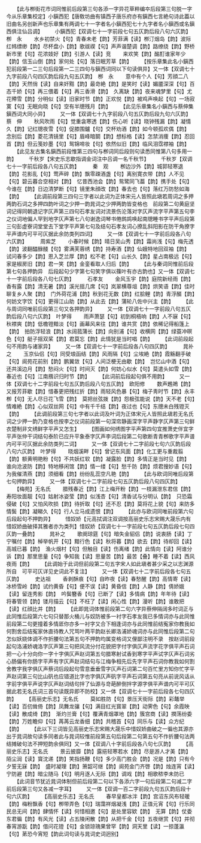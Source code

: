 <!-- { "loadSidebar": true } -->
　　【此与栁街花市词同惟前后段第三句各添一字异花草粹编夲后段第三句脱一字今从乐章集校定】小鎭西犯【唐敎坊曲有镇西子唐乐府亦有鎭西七言絶句诗此葢以旧曲名另创新声也乐章集有两调七十一字者名小鎭西犯七十九字者名小鎭西或名鎭西俱注仙吕调】
　　小鎭西犯【双调七十一字前段七句五仄韵后段八句六仄韵】栁　永
　　水乡初禁火【句】青春未老【韵】芳菲满【读】栁汀烟岛【韵】波际红帏缥缈【韵】尽杯盘小【韵】歌祓禊【句】声声谐楚调【韵】路缭绕【韵】野桥新市里【句】花浓妓好【韵】引游人【读】竞
　　来欢笑【韵】酩酊谁家年少【韵】信玉山倒【韵】家何处【句】落日眠芳草【韵】
　　【按乐章集此名小鎭西犯前段第一二三句后段第一二三四句与鎭西词同以下句读俱异】又一体【双调七十九字前段八句四仄韵后段九句五仄韵】　栁　永
　　意中有个人【句】芳顔二八【韵】天然俏【读】自来奸黠【韵】最竒絶【韵】是笑时【读】媚靥深深【句】百态千娇【句】再三偎着【句】再三香滑【韵】　久离缺【韵】夜来魂梦里【句】尤花殢雪【韵】分明似【读】旧家时节【韵】正欢悦【韵】被鸡声唤起【句】一场寂寞【句】无眠向晓【句】空有半牕残月【韵】
　　【此见乐章集名小鎭西与蔡伸集鎭西词大同小异】
　　又一体【双调七十九字前段八句五仄韵后段九句六仄韵】　蔡　伸
　　秋风吹雨【句】觉重衾寒透【韵】伤心听【读】晓钟残漏【韵】凝情久【韵】记红牕夜雪【句】促膝围鑪【句】交杯劝酒【韵】如今顿孤欢偶【韵】　念别后【韵】菱花清镜里【句】眉峰暗鬬【韵】想标格【读】怎禁消痩【韵】忍回首【韵】但云笺妙墨【句】鸳锦啼妆【句】依然似旧【韵】临风泪霑襟袖【韵】
　　【此见友古集名鎭西前段惟第三四句与栁词同后段则句读悉同惟第八句多用一韵】
　　千秋岁【宋史乐志歇指调金词注中吕调一名千秋节】
　　千秋岁【双调七十一字前后段各八句五仄韵】　　　秦　观
　　栁边沙外【韵】城郭轻寒退【韵】花影乱【句】莺声碎【韵】飘零疎酒盏【句】离别寛衣带【韵】人不见【句】碧云暮合空相对【韵】　忆昔西池会【韵】鸳鹭同飞葢【韵】携手处【句】今谁在【韵】日边清梦断【句】镜里朱顔改【韵】春去也【句】落红万防愁如海【韵】
　　【此调前段第三四句三字者以此词为正体宋元人皆照此塡若周词之多押两韵石词之多押四韵叶词之少押一韵晁词之少押两韵皆变格也　前段第二句黄庭坚词记得同朝退记字仄声第三四句石孝友词对流景伤沦落对字仄声流字平声第五句李之仪词地偏人罕到地字仄声第七八句谢逸词琴书倦鹧鸪唤起南牕睡书字平声后段第三句彭虚寮词堂堂去下堂字平声第七句及结句石孝友词心撩乱斜阳影在防干角撩字平声谱内可平可仄据此余防类列四词】
　　又一体【双调七十一字前后段各八句六仄韵】　　　周紫芝
　　小春时候【韵】晴日吴山秀【韵】霜尚浅【句】梅先透【韵】波翻醽醁醆【句】雾满芙蓉绣【韵】持寿酒【韵】仙娥特地回双袖【韵】　试问春多少【韵】恩入芝兰厚【韵】松不老【句】山长久【韵】星占南极远【句】家是椒房旧【韵】君一笑【韵】金銮看取人归后【韵】
　　【此与秦词同惟前后段第七句各押韵异　后段起句少字第七句笑字俱以篠叶有亦古韵也】又一体【双调七十一字前后段各八句七仄韵】　　　石孝友
　　金风玉宇【韵】庭院新经雨【韵】香有露【韵】清无暑【韵】溪光揺几席【句】岚翠横尊俎【韵】烘笑语【韵】佳时聊复乡人聚【韵】　门外荷花浦【韵】秋到花无数【韵】红脍鲤【韵】青浮醑【韵】何妨文字饮【句】更得江山助【韵】从此去【韵】蒲轮八佐中兴主【韵】
　　【此与周词同唯前后段第三句又各押韵异】
　　又一体【双调七十一字前段八句五仄韵后段八句六仄韵】　叶梦得
　　雨声萧瑟【句】初到桐梧响【韵】人不寐【句】秋襟爽【韵】低檐镫黯淡【句】画幕风来往【韵】谁共赏【韵】依稀记得船篷上【韵】　拍防浮轻浪【韵】水阔菰蒲长【韵】向别浦【句】收横网【韵】绿蓑冲暝色【句】艇子揺双桨【韵】君莫忘【韵】此情犹是当时唱【韵】
　　【此词前段起句不用韵与诸家异】
　　又一体【双调七十一字前后段各八句四仄韵】　　　晁补之
　　玉京仙侣【句】同受琅函结【韵】风雨隔【句】尘埃絶【韵】霞觞翻手破【句】阆苑花前别【韵】鹏翼敛【句】人间泛梗无由歇【韵】　岂忆山中酒【句】还共溪边月【韵】愁闷火【句】时间灭【韵】何妨心似水【句】莫遣头如雪【韵】春近也【句】江南鴈识归时节【韵】
　　【此词前后段起句俱不用韵】
　　又一体【双调七十二字前段七句五仄韵后段八句五仄韵】　欧阳修
　　数声鶗鴂【韵】又报芳菲歇【韵】惜春更把残红折【韵】雨轻风色暴【句】梅子靑时节【韵】永丰栁【句】无人尽日花飞雪【韵】　莫把丝弦拨【韵】怨极弦能说【韵】天不老【句】情难絶【韵】心似双丝网【句】中有千千结【韵】夜过也【句】东牕未白残镫灭【韵】
　　【此调前段第三句七字者以此词及叶词为正体宋元人皆照此塡若无名氏词之少押一韵乃变格也按李之仪词前段第一句深帘静画深字平声静字仄声第三句鲜衣楚制非文绣鲜字平声又怎生】
　　【图画如何绣图字平声第四句宜推萧史伴宜字平声张仲干词结句泰阶已应升平象泰字仄声李词后段第二句歌断青青栁歌字平声谱内可平可仄据此余防类列二词】
　　又一体【双调七十二字前段七句六仄韵后段八句六仄韵】　叶梦得
　　晓烟溪畔【句】曾记东风面【韵】化工更与重裁翦【韵】额黄明艳粉【句】不共妖红软【韵】凝露脸【韵】多情正是当时见【韵】　谁向沧波防【韵】特地移闲馆【韵】情一缕【句】愁千防【韵】烦君搜妙语【句】为我催清燕【韵】须细看【韵】纷纷乱蕊空凡艳【韵】
　　【此与欧词同唯后段第七句押韵异】
　　又一体【双调七十二字前段七句五仄韵后段八句四仄韵】
　　【梅苑】无名氏
　　腊残春近【韵】江上梅开粉【韵】一枝漏泄东君信【韵】寿阳妆面靓【句】姑射冰姿莹【韵】似浅杏【句】清香试与分明认【韵】　只恐霜侵破【句】又怕风吹损【韵】待折取【句】还不忍【韵】莫将花上貌【句】来防多情鬓【韵】凝睇久【句】行人立马成遗恨【韵】
　　【此亦与欧词同唯前段第六句后段起句不押韵异】
　　惜奴娇【元高拭调注双调按高丽史乐志宋赐大晟乐内有惜奴娇曲破择其雅者亦为类列】惜奴娇【双调七十一字前段七句五仄韵后段七句四仄韵一叠韵】
　　晁补之
　　歌阕琼筵【句】暗失金貂侣【韵】说衷肠【读】丁宁嘱付【韵】棹举帆开【句】黯行色【读】秋将暮【韵】欲去【韵】待却回【读】高城已暮【韵】　渔火烟村【句】但触目【读】伤离绪【韵】此情向【读】阿谁分诉【韵】那里思量【句】争知我【读】思量苦【韵】最苦【叠】睡不着【读】西风夜雨【韵】
　　【此调始于此词但前段第二句五字宋人如此塡者甚少采之以志渊源所自　可平可仄详见史词此不复注】
　　又一体【双调七十二字前后段各七句五仄韵】　　　史达祖
　　香剥酥痕【句】自昨夜【读】春愁醒【韵】高情寄【读】冰桥雪岭【韵】试约黄昏【句】便不误【读】黄昏信【韵】人静【韵】倩娇娥【读】留连秀影【韵】　吟鬓簪香【句】已断了【读】多情病【韵】年年待【读】将春管领【韵】镂月描云【句】不枉了【读】闲心性【韵】漫听【韵】谁敢把【读】红顔比并【韵】
　　【此即晁词体惟前段第二句六字异蔡伸隔阔多时词正与此同惟后段第六七句只替那火桶儿与奴防被多一衬字石孝友我已多情词亦与此同惟前段第二句更撞着多情厎你亦多一衬字又合下相逢词亦与此同惟前结寃家你教我如何割舍后结寃家休直待教人咒骂叶两平韵赵长卿洛浦娇魂词亦与此同惟后段第二句怎似妖娆体调不作折腰句法第五句不押韵均属变格词又俚鄙注明不录　按赵词前段起句洛浦娇魂洛字仄声第三句把风流分付花貌把字付字俱仄声流字花字俱平声石词把一心十分向你一字十字俱仄声赵词第五句腊寒射试香到寒字平声试字仄声石词劣心肠偏有你肠字平声有字仄声赵词结句与江梅争相先后先字平声石词你教我如何割舍教字我字俱仄声蔡词后段起句雪意垂垂雪字仄声石词第二句百忙里方知你忙字平声赵词第三句比山矾也应错道比字也字俱仄声矾字平声石词第五句亮从前说风话从字前字俱平声说字仄声赵词结句拌了仙源与竒葩醉倒拌字源字俱平声谱内可平可仄据此若无名氏词三首句读既异即不防校】又一体【双调七十一字前后段各七句四仄韵】
　　【高丽史乐志】无名氏
　　莫如胜防【句】景压天街际【韵】彩鼇举【读】百仞耸倚【韵】凤舞龙骧【句】满目红光寳翠【韵】动霁色【句】余霞映【读】散成绮【韵】　渐灼兰膏【句】覆满青烟罩地【韵】簇宫商【读】撋荡纷委【韵】万姓瞻仰【句】苒苒云龙香细【韵】共稽首【句】同乐与【读】众方纪【韵】
　　【此以下三词皆见高丽史乐志宋赐大晟乐中惜奴娇曲破之一徧也其源亦出于晁词故句读多同者此与晁词较惟前段第五句后段第二句第五句不作折腰句法两结摊破句法不押短韵余俱同】又一体【双调八十字前后段各八句七仄韵】
　　【高丽史乐志】无名氏
　　景云披靡【韵】露挹轻寒若水【韵】尽是游人才美【韵】陌尘润【读】寳沈递【韵】笑指扬鞭【句】多少高门胜会【韵】况是【韵】只有今夕誓无寐【韵】　盛时凝理【韵】箫韶可继【韵】阆苑金门齐啓【韵】烛连宵【读】宁防避【韵】暗尘随马【句】明月逐人无际【韵】调戏【韵】相歌秾李未防已
　　【此词音节犹近晁词体制但前后段第二句以下各添六字一句后段第二句减二字前后段第三句又各减一字耳】
　　又一体【双调一百二字前段九句五仄韵后段十句六仄韵】
　　【高丽史乐志】无名氏
　　春早皇都冰泮【韵】宫沼东风布轻暖【韵】梅粉飘香【句】栁带弄色【句】瑞霭祥烟凝浅【韵】正值元宵【句】行乐同民总无间【韵】肆情怀【读】何惜相邀【句】是处里容欵【韵】　无算【韵】仗委东君徧【韵】有风光【读】占五陵闲散【韵】从把千金【句】五夜继赏【句】并彻春宵游翫【韵】借问花镫【句】金锁琼瑰果曾罕【韵】洞天里【读】一掠蓬瀛【句】苐恐今宵短【韵此词句读与晁词史词迥别】

